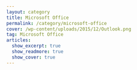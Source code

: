 ```yaml
---
layout: category
title: Microsoft Office
permalink: /category/microsoft-office
cover: /wp-content/uploads/2015/12/Outlook.png
tag: Microsoft Office
articles:
  show_excerpt: true
  show_readmore: true
  show_cover: true
---
```

